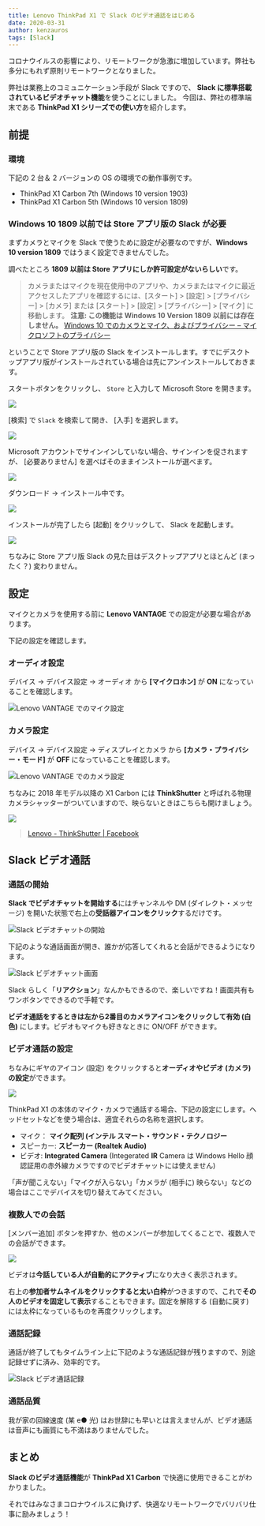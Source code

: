 ```yaml
---
title: Lenovo ThinkPad X1 で Slack のビデオ通話をはじめる
date: 2020-03-31
author: kenzauros
tags: [Slack]
---
```


コロナウイルスの影響により、リモートワークが急激に増加しています。弊社も多分にもれず原則リモートワークとなりました。

弊社は業務上のコミュニケーション手段が Slack ですので、 **Slack に標準搭載されているビデオチャット機能**を使うことにしました。
今回は、弊社の標準端末である **ThinkPad X1 シリーズでの使い方**を紹介します。

## 前提

### 環境

下記の 2 台＆ 2 バージョンの OS の環境での動作事例です。

- ThinkPad X1 Carbon 7th (Windows 10 version 1903)
- ThinkPad X1 Carbon 5th (Windows 10 version 1809)

### Windows 10 1809 以前では Store アプリ版の Slack が必要

まずカメラとマイクを Slack で使うために設定が必要なのですが、**Windows 10 version 1809** ではうまく設定できませんでした。

調べたところ **1809 以前は Store アプリにしか許可設定がないらしい**です。

> カメラまたはマイクを現在使用中のアプリや、カメラまたはマイクに最近アクセスしたアプリを確認するには、[スタート]  > [設定]  >  [プライバシー]  > [カメラ] または [スタート]  > [設定]  >  [プライバシー]  > [マイク] に移動します。
> **注意: この機能は Windows 10 Version 1809 以前には存在しません。**
> [Windows 10 でのカメラとマイク、およびプライバシー – マイクロソフトのプライバシー](https://support.microsoft.com/ja-jp/help/4468232/windows-10-camera-microphone-and-privacy)

ということで Store アプリ版の Slack をインストールします。すでにデスクトップアプリ版がインストールされている場合は先にアンインストールしておきます。

スタートボタンをクリックし、 `Store` と入力して Microsoft Store を開きます。

![](images/start-video-chat-on-slack-with-lenovo-thinkpad-x1-1.png)

[検索] で `Slack` を検索して開き、 [入手] を選択します。

![](images/start-video-chat-on-slack-with-lenovo-thinkpad-x1-2.png)

Microsoft アカウントでサインインしていない場合、サインインを促されますが、 [必要ありません] を選べばそのままインストールが選べます。

![](images/start-video-chat-on-slack-with-lenovo-thinkpad-x1-3.png)

ダウンロード → インストール中です。

![](images/start-video-chat-on-slack-with-lenovo-thinkpad-x1-4.png)

インストールが完了したら [起動] をクリックして、 Slack を起動します。

![](images/start-video-chat-on-slack-with-lenovo-thinkpad-x1-5.png)

ちなみに Store アプリ版 Slack の見た目はデスクトップアプリとほとんど (まったく？) 変わりません。

## 設定

マイクとカメラを使用する前に **Lenovo VANTAGE** での設定が必要な場合があります。

下記の設定を確認します。

### オーディオ設定

デバイス → デバイス設定 → オーディオ から **[マイクロホン]** が **ON** になっていることを確認します。

![Lenovo VANTAGE でのマイク設定](images/start-video-chat-on-slack-with-lenovo-thinkpad-x1-6.png)

### カメラ設定

デバイス → デバイス設定 → ディスプレイとカメラ から **[カメラ・プライバシー・モード]** が **OFF** になっていることを確認します。

![Lenovo VANTAGE でのカメラ設定](images/start-video-chat-on-slack-with-lenovo-thinkpad-x1-7.png)

ちなみに 2018 年モデル以降の X1 Carbon には **ThinkShutter** と呼ばれる物理カメラシャッターがついていますので、映らないときはこちらも開けましょう。

![](images/start-video-chat-on-slack-with-lenovo-thinkpad-x1-13.jpg)

> [Lenovo - ThinkShutter | Facebook](https://www.facebook.com/lenovo/videos/thinkshutter/10155713535374635/)

## Slack ビデオ通話

### 通話の開始

**Slack でビデオチャットを開始する**にはチャンネルや DM (ダイレクト・メッセージ) を開いた状態で右上の**受話器アイコンをクリック**するだけです。

![Slack ビデオチャットの開始](images/start-video-chat-on-slack-with-lenovo-thinkpad-x1-8.png)

下記のような通話画面が開き、誰かが応答してくれると会話ができるようになります。

![Slack ビデオチャット画面](images/start-video-chat-on-slack-with-lenovo-thinkpad-x1-9.png)

Slack らしく「**リアクション**」なんかもできるので、楽しいですね！画面共有もワンボタンでできるので手軽です。

**ビデオ通話をするときは左から2番目のカメラアイコンをクリックして有効 (白色)** にします。ビデオもマイクも好きなときに ON/OFF ができます。

### ビデオ通話の設定

ちなみにギヤのアイコン (設定) をクリックすると**オーディオやビデオ (カメラ) の設定**ができます。

![](images/start-video-chat-on-slack-with-lenovo-thinkpad-x1-10.png)

ThinkPad X1 の本体のマイク・カメラで通話する場合、下記の設定にします。ヘッドセットなどを使う場合は、適宜それらの名称を選択します。

- マイク： **マイク配列 (インテル スマート・サウンド・テクノロジー**
- スピーカー: **スピーカー (Realtek Audio)**
- ビデオ: **Integrated Camera** (Integerated **IR** Camera は Windows Hello 顔認証用の赤外線カメラですのでビデオチャットには使えません)

「声が聞こえない」「マイクが入らない」「カメラが (相手に) 映らない」などの場合はここでデバイスを切り替えてみてください。

### 複数人での会話

[メンバー追加] ボタンを押すか、他のメンバーが参加してくることで、複数人での会話ができます。

![](images/start-video-chat-on-slack-with-lenovo-thinkpad-x1-11.png)

ビデオは**今話している人が自動的にアクティブ**になり大きく表示されます。

右上の**参加者サムネイルをクリックすると太い白枠**がつきますので、これで**その人のビデオを固定して表示**することもできます。固定を解除する (自動に戻す) には太枠になっているものを再度クリックします。

### 通話記録

通話が終了してもタイムライン上に下記のような通話記録が残りますので、別途記録せずに済み、効率的です。

![Slack ビデオ通話記録](images/start-video-chat-on-slack-with-lenovo-thinkpad-x1-12.png)

### 通話品質

我が家の回線速度 (某 e● 光) はお世辞にも早いとは言えませんが、ビデオ通話は音声にも画質にも不満はありませんでした。

## まとめ

**Slack のビデオ通話機能**が **ThinkPad X1 Carbon** で快適に使用できることがわかりました。

それではみなさまコロナウイルスに負けず、快適なリモートワークでバリバリ仕事に励みましょう！
